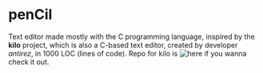 # penCil

Text editor made mostly with the C programming language, inspired by the **kilo** project, which is also a C-based text editor, created by developer *antirez*, in 1000 LOC (lines of code).
Repo for kilo is ![here](https://github.com/antirez/kilo) if you wanna check it out.
